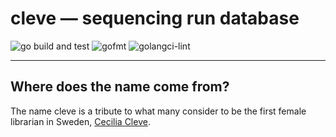 # cleve &mdash; sequencing run database

![go build and test](https://github.com/gmc-norr/cleve/actions/workflows/go.yaml/badge.svg)
![gofmt](https://github.com/gmc-norr/cleve/actions/workflows/go-fmt.yaml/badge.svg)
![golangci-lint](https://github.com/gmc-norr/cleve/actions/workflows/golangci-lint.yaml/badge.svg)

---

## Where does the name come from?

The name cleve is a tribute to what many consider to be the first female librarian in Sweden, [Cecilia Cleve](https://en.wikipedia.org/wiki/Cecilia_Cleve).

